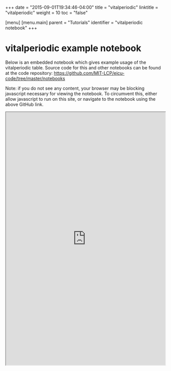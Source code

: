 +++
date = "2015-09-01T19:34:46-04:00"
title = "vitalperiodic"
linktitle = "vitalperiodic"
weight = 10
toc = "false"

[menu]
  [menu.main]
    parent = "Tutorials"
    identifier = "vitalperiodic notebook"
+++

# vitalperiodic example notebook

Below is an embedded notebook which gives example usage of the vitalperiodic table.
Source code for this and other notebooks can be found at the code repository:
https://github.com/MIT-LCP/eicu-code/tree/master/notebooks

Note: if you do not see any content, your browser may be blocking javascript necessary for viewing the notebook. To circumvent this, either allow javascript to run on this site, or navigate to the notebook using the above GitHub link.

<iframe src="http://nbviewer.jupyter.org/github/MIT-LCP/eicu-code/blob/master/notebooks/vitalperiodic.ipynb" width="100%" height="800" scrolling="yes"></iframe>

